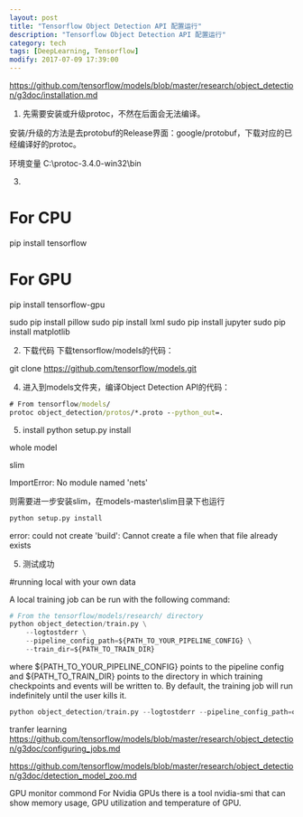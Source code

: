 ```yaml
---
layout: post
title: "Tensorflow Object Detection API 配置运行"
description: "Tensorflow Object Detection API 配置运行"
category: tech
tags: [DeepLearning, Tensorflow]
modify: 2017-07-09 17:39:00
---
```


https://github.com/tensorflow/models/blob/master/research/object_detection/g3doc/installation.md



1. 先需要安装或升级protoc，不然在后面会无法编译。

安装/升级的方法是去protobuf的Release界面：google/protobuf，下载对应的已经编译好的protoc。

环境变量
C:\protoc-3.4.0-win32\bin



3. 
# For CPU   
pip install tensorflow
# For GPU
pip install tensorflow-gpu

sudo pip install pillow
sudo pip install lxml
sudo pip install jupyter
sudo pip install matplotlib


2. 下载代码 
下载tensorflow/models的代码：

git clone https://github.com/tensorflow/models.git

4. 进入到models文件夹，编译Object Detection API的代码：
``` cmd
# From tensorflow/models/
protoc object_detection/protos/*.proto --python_out=.
```




5. install
python setup.py install

whole model

slim

ImportError: No module named 'nets'

则需要进一步安装slim，在models-master\slim目录下也运行
``` python
python setup.py install
```

error: could not create 'build': Cannot create a file when that file already exists



5. 测试成功


#running local with your own data


A local training job can be run with the following command:
``` python
# From the tensorflow/models/research/ directory
python object_detection/train.py \
    --logtostderr \
    --pipeline_config_path=${PATH_TO_YOUR_PIPELINE_CONFIG} \
    --train_dir=${PATH_TO_TRAIN_DIR}
```
where ${PATH_TO_YOUR_PIPELINE_CONFIG} points to the pipeline config and ${PATH_TO_TRAIN_DIR} points to the directory in which training checkpoints and events will be written to. By default, the training job will run indefinitely until the user kills it.

``` python
python object_detection/train.py --logtostderr --pipeline_config_path=object_detection/training/ssd_mobilenet_v1_toothpaste.config --train_dir=object_detection/traininglog

```


tranfer learning
https://github.com/tensorflow/models/blob/master/research/object_detection/g3doc/configuring_jobs.md

https://github.com/tensorflow/models/blob/master/research/object_detection/g3doc/detection_model_zoo.md




GPU monitor commond
For Nvidia GPUs there is a tool nvidia-smi that can show memory usage, GPU utilization and temperature of GPU. 